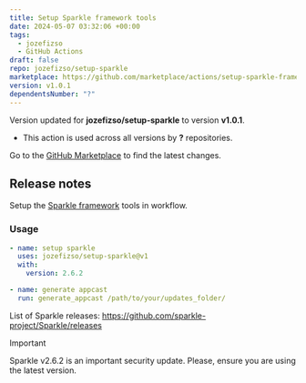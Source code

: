 ```yaml
---
title: Setup Sparkle framework tools
date: 2024-05-07 03:32:06 +00:00
tags:
  - jozefizso
  - GitHub Actions
draft: false
repo: jozefizso/setup-sparkle
marketplace: https://github.com/marketplace/actions/setup-sparkle-framework-tools
version: v1.0.1
dependentsNumber: "?"
---
```



Version updated for **jozefizso/setup-sparkle** to version **v1.0.1**.
- This action is used across all versions by **?** repositories.

Go to the [GitHub Marketplace](https://github.com/marketplace/actions/setup-sparkle-framework-tools) to find the latest changes.

## Release notes

Setup the [Sparkle framework](https://github.com/sparkle-project/Sparkle) tools in workflow.

### Usage

```yml
- name: setup sparkle
  uses: jozefizso/setup-sparkle@v1
  with:
    version: 2.6.2

- name: generate appcast
  run: generate_appcast /path/to/your/updates_folder/
```

List of Sparkle releases: https://github.com/sparkle-project/Sparkle/releases

> [!IMPORTANT]  
> Sparkle v2.6.2 is an important security update. Please, ensure you are using
> the latest version.

